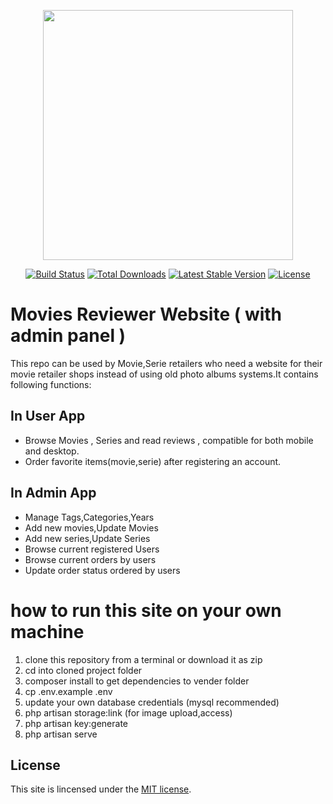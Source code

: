 <p align="center"><img src="https://res.cloudinary.com/dtfbvvkyp/image/upload/v1566331377/laravel-logolockup-cmyk-red.svg" width="400"></p>

<p align="center">
<a href="https://travis-ci.org/laravel/framework"><img src="https://travis-ci.org/laravel/framework.svg" alt="Build Status"></a>
<a href="https://packagist.org/packages/laravel/framework"><img src="https://poser.pugx.org/laravel/framework/d/total.svg" alt="Total Downloads"></a>
<a href="https://packagist.org/packages/laravel/framework"><img src="https://poser.pugx.org/laravel/framework/v/stable.svg" alt="Latest Stable Version"></a>
<a href="https://packagist.org/packages/laravel/framework"><img src="https://poser.pugx.org/laravel/framework/license.svg" alt="License"></a>
</p>

# Movies Reviewer Website ( with admin panel )



This repo can be used by Movie,Serie retailers who need a website for their movie retailer shops instead of using old photo albums systems.It contains following functions:

## In User App
- Browse Movies , Series and read reviews , compatible for both mobile and desktop.
- Order favorite items(movie,serie) after registering an account.

## In Admin App
- Manage Tags,Categories,Years 
- Add new movies,Update Movies 
- Add new series,Update Series
- Browse current registered Users
- Browse current orders by users
- Update order status ordered by users

# how to run this site on your own machine

1. clone this repository from a terminal or download it as zip
2. cd into cloned project folder
3. composer install to get dependencies to vender folder
4. cp .env.example .env
5. update your own database credentials (mysql recommended)
6. php artisan storage:link (for image upload,access)
7. php artisan key:generate
8. php artisan serve


## License

This site is lincensed under the [MIT license](https://opensource.org/licenses/MIT).
